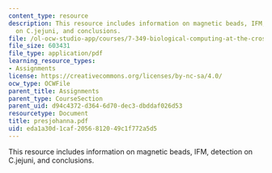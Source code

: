 ```yaml
---
content_type: resource
description: This resource includes information on magnetic beads, IFM, detection
  on C.jejuni, and conclusions.
file: /ol-ocw-studio-app/courses/7-349-biological-computing-at-the-crossroads-of-engineering-and-science-spring-2005/eda1a30d1caf2056812049c1f772a5d5_presjohanna.pdf
file_size: 603431
file_type: application/pdf
learning_resource_types:
- Assignments
license: https://creativecommons.org/licenses/by-nc-sa/4.0/
ocw_type: OCWFile
parent_title: Assignments
parent_type: CourseSection
parent_uid: d94c4372-d364-6d70-dec3-dbddaf026d53
resourcetype: Document
title: presjohanna.pdf
uid: eda1a30d-1caf-2056-8120-49c1f772a5d5
---
```

This resource includes information on magnetic beads, IFM, detection on C.jejuni, and conclusions.